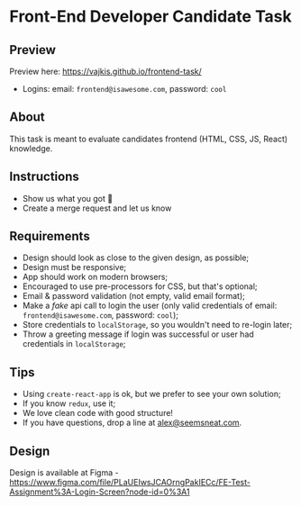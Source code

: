 # Front-End Developer Candidate Task

## Preview 

Preview here: https://vajkis.github.io/frontend-task/
- Logins: email: `frontend@isawesome.com`, password: `cool`

## About

This task is meant to evaluate candidates frontend (HTML, CSS, JS, React) knowledge.

## Instructions

- Show us what you got 💪
- Create a merge request and let us know

## Requirements

- Design should look as close to the given design, as possible;
- Design must be responsive;
- App should work on modern browsers;
- Encouraged to use pre-processors for CSS, but that's optional;
- Email & password validation (not empty, valid email format);
- Make a _fake_ api call to login the user (only valid credentials of email: `frontend@isawesome.com`, password: `cool`);
- Store credentials to `localStorage`, so you wouldn't need to re-login later;
- Throw a greeting message if login was successful or user had credentials in `localStorage`;

## Tips

- Using `create-react-app` is ok, but we prefer to see your own solution;
- If you know `redux`, use it;
- We love clean code with good structure!
- If you have questions, drop a line at alex@seemsneat.com.

## Design

Design is available at Figma - https://www.figma.com/file/PLaUEIwsJCAOrngPakIECc/FE-Test-Assignment%3A-Login-Screen?node-id=0%3A1
